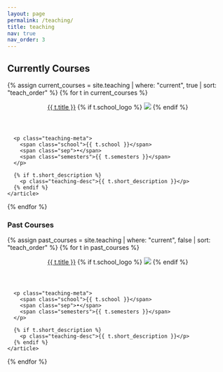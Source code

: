 ```yaml
---
layout: page
permalink: /teaching/
title: teaching
nav: true
nav_order: 3
---
```


<section class="teaching-section">
  <h1>Currently Courses</h1>

  {% assign current_courses = site.teaching | where: "current", true | sort: "teach_order" %}
  {% for t in current_courses %}
    <article class="teaching-card">
      <header class="teaching-header">
        <a class="course-link" href="{{ t.url | relative_url }}">{{ t.title }}</a>
        {% if t.school_logo %}
          <img src="{{ t.school_logo | relative_url }}" class="school-logo">
        {% endif %}
      </header>

      <p class="teaching-meta">
        <span class="school">{{ t.school }}</span>
        <span class="sep">•</span>
        <span class="semesters">{{ t.semesters }}</span>
      </p>

      {% if t.short_description %}
        <p class="teaching-desc">{{ t.short_description }}</p>
      {% endif %}
    </article>
  {% endfor %}

  <h1>Past Courses</h1>

  {% assign past_courses = site.teaching | where: "current", false | sort: "teach_order" %}
  {% for t in past_courses %}
    <article class="teaching-card past">
      <header class="teaching-header">
        <a class="course-link" href="{{ t.url | relative_url }}">{{ t.title }}</a>
        {% if t.school_logo %}
          <img src="{{ t.school_logo | relative_url }}" class="school-logo">
        {% endif %}
      </header>

      <p class="teaching-meta">
        <span class="school">{{ t.school }}</span>
        <span class="sep">•</span>
        <span class="semesters">{{ t.semesters }}</span>
      </p>

      {% if t.short_description %}
        <p class="teaching-desc">{{ t.short_description }}</p>
      {% endif %}
    </article>
  {% endfor %}
</section>
